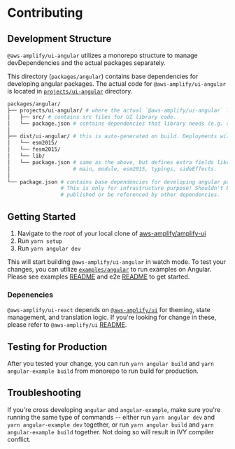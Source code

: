 # Contributing

## Development Structure

`@aws-amplify/ui-angular` utilizes a monorepo structure to manage devDependencies and the actual packages separately.

This directory (`packages/angular`) contains base dependencies for developing angular packages. The actual code for `@aws-amplify/ui-angular` is located in [`projects/ui-angular`](./projects/ui-angular/) directory.

```bash
packages/angular/
├── projects/ui-angular/ # where the actual `@aws-amplify/ui-angular` library lives
│   ├── src/ # contains src files for UI library code.
│   └── package.json # contains dependencies that library needs (e.g. xstate)
│
├── dist/ui-angular/ # this is auto-generated on build. Deployments will only happen from this folder.
│   └── esm2015/
│   └── fesm2015/
│   └── lib/
│   └── package.json # same as the above, but defines extra fields like
│                    # main, module, esm2015, typings, sideEffects.
│
└── package.json # contains base dependencies for developing angular packages.
                 # This is only for infrastructure purpose! Shouldn't be
                 # published or be referenced by other dependencies.

```

## Getting Started

1. Navigate to the _root_ of your local clone of [aws-amplify/amplify-ui](https://github.com/aws-amplify/amplify-ui)
1. Run `yarn setup`
1. Run `yarn angular dev`

This will start building `@aws-amplify/ui-angular` in watch mode. To test your changes, you can utilize [`examples/angular`](../../examples/angular) to run examples on Angular. Please see examples [README](../../examples/README.md) and e2e [README](../e2e/README.md#contributing) to get started.

### Depenencies

`@aws-amplify/ui-react` depends on [`@aws-amplify/ui`](../ui) for theming, state management, and translation logic. If you're looking for change in these, please refer to `@aws-amplify/ui` [README](../ui/README.md).

## Testing for Production

After you tested your change, you can run `yarn angular build` and `yarn angular-example build` from monorepo to run build for production.

## Troubleshooting

If you're cross developing `angular` and `angular-example`, make sure you're running the same type of commands -- either run `yarn angular dev` and `yarn angular-example dev` together, or run `yarn angular build` and `yarn angular-example build` together. Not doing so will result in IVY compiler conflict.
